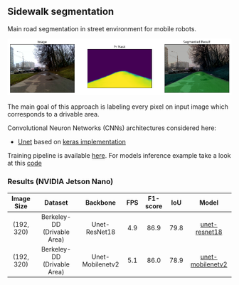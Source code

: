 ## Sidewalk segmentation
Main road segmentation in street environment for mobile robots.

<img src="https://github.com/RuslanAgishev/robot_scene_understanding/blob/master/figures/sidewalk_segmentation.png"/>

The main goal of this approach is labeling every pixel on input image which corresponds to a drivable area.

Convolutional Neuron Networks (CNNs) architectures considered here:
- [Unet](https://arxiv.org/abs/1505.04597) based on [keras implementation](https://github.com/qubvel/segmentation_models)

Training pipeline is available [here](https://github.com/RuslanAgishev/robot_scene_understanding/blob/master/Sidewalk_segmentation/train_sidewalk_segmentation.ipynb).
For models inference example take a look at this [code](https://github.com/RuslanAgishev/robot_scene_understanding/blob/master/Sidewalk_segmentation/inference_keras_berkeley_sidewalk.ipynb)

### Results (NVIDIA Jetson Nano)
| Image Size | Dataset                     | Backbone             | FPS  | F1-score |IoU   | Model    |
|:----------:|:---------------------------:|:--------------------:|:----:|:--------:|:----:|:--------:|
| (192, 320) | Berkeley-DD (Drivable Area) | Unet-ResNet18        | 4.9  | 86.9     | 79.8 |[unet-resnet18](https://drive.google.com/open?id=1QBXYaWzorfyhekkL2IkYRKbz6WubNIU2) |
| (192, 320) | Berkeley-DD (Drivable Area) | Unet-Mobilenetv2     | 5.1  | 86.0     | 78.9 |[unet-mobilenetv2](https://drive.google.com/open?id=1SSWdTMOH-wHtyOnOJELKN0c4cTRRFxtN) |
